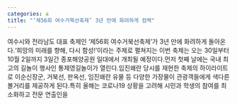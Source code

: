 ```yaml
---
categories: a
title: "‘제56회 여수거북선축제’ 3년 만에 화려하게 컴백"
---
```

여수시와 전라남도 대표 축제인 ‘제56회 여수거북선축제’가 3년 만에 화려하게 돌아온다.‘희망의 미래를 향해, 다시 함성!’이라는 주제로 펼쳐지는 이번 축제는 오는 30일부터 10월 2일까지 3일간 종포해양공원 일대에서 개최될 예정이다.먼저 첫째 날에는 국내 최고의 길놀이 행사인 통제영길놀이가 열린다.임진왜란 당시를 재현한 축제의 하이라이트로 이순신장군, 거북선, 판옥선, 임진왜란 유물 등 다양한 가장물이 관광객들에게 색다른 볼거리를 제공하게 된다.특히 올해는 코로나19 상황을 고려해 시민과 학생의 참여를 최소화하고 전문 연출인을